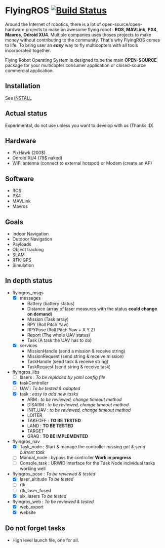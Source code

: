 FlyingROS [![Build Status](https://api.travis-ci.org/AlexisTM/flyingros.svg?branch=master)](https://travis-ci.org/AlexisTM/flyingros)
==============

Around the Internet of robotics, there is a lot of open-source/open-hardware projects to make an awesome flying robot : **ROS**, **MAVLink**, **PX4**, **Mavros**, **Odroid XU4**. Multiple companies uses thoses projects to make money without contributing to the community. That's why FlyingROS comes to life. To bring user an ***easy*** way to fly multicopters with all tools incorporated together.

Flying Robot Operating System is designed to be the main **OPEN-SOURCE** package for your multicopter consumer application or closed-source commercial application.

Installation
------------

See [INSTALL](tree/master/INSTALL.md)

Actual status
------------

Experimental, do not use unless you want to develop with us (Thanks :D)

Hardware
------------

* PixHawk (200$)
* Odroid XU4 (79$ naked)
* WiFi antenna (connect to external hotspot) or Modem (create an AP)

Software
-----------

* ROS
* PX4
* MAVLink
* Mavros

Goals
------------

* Indoor Navigation
* Outdoor Navigation
* Payloads
* Object tracking
* SLAM
* RTK-GPS
* Simulation

In depth status
------------

* flyingros_msgs
  - [x] messages
    * Battery     (battery status)
    * Distance    (array of laser measures with the status **could change on demand**)
    * Mission     (Task array)
    * RPY         (Roll Pitch Yaw)
    * RPYPose     (Roll Pitch Yaw + X Y Z)
    * Report      (The whole UAV status)
    * Task        (A task the UAV has to do)
  - [x] services
    * MissionHandle  (send a mission & receive string)
    * MissionRequest (send string & receive mission)
    * TaskHandle     (send task & receive string)
    * TaskRequest    (send string & receive task)
* flyingros_libs  
  - [ ] lasers : *To be replaced by yaml config file*
  - [x] taskController
  - [ ] UAV : *To be tested & adapted*
  - [x] task : *easy to add new tasks*
    * ARM : *to be reviewed, change timeout method*
    * DISARM : *to be reviewed, change timeout method*
    * INIT_UAV : *to be reviewed, change timeout method*
    * LOITER
    * TAKEOFF : **TO BE TESTED**
    * LAND : **TO BE TESTED**
    * TARGET
    * GRAB : **TO BE IMPLEMENTED**
* flyingros_nav
  - [x] Task_node : Start & manage the controller *missing get & send current task*
  - [ ] Manual_node : bypass the controller **Work in progress**
  - [ ] Console_task : URWID interface for the Task Node
    individual tasks working well
* flyingros_pose :  *To be reviewed & tested*
  - [x] laser_altitude *To be tested*
  - [ ] rtk
  - [ ] rtk_laser_fused
  - [x] six_lasers *To be tested*
* flyingros_web :  *To be reviewed & tested*
  - [x] web_export
  - [x] website

Do not forget tasks
-----------

* High level launch file, one for all.